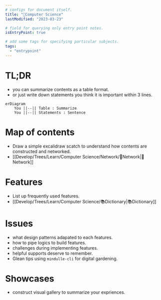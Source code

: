 ```yaml
---
# configs for document itself.
title: "🎉Computer Science"
lastModified: "2023-03-23"

# field for querying only entry point notes.
isEntryPoint: true

# add some tags for specifying particular subjects.
tags:
  - "entrypoint"
---
```


# TL;DR
- you can summarize contents as a table format.
- or just write down statements you think it is important within 3 lines.
```mermaid
erDiagram
	You ||--|| Table : Summarize
	You ||--|| Statements : Sentence
```


# Map of contents
- Draw a simple excalidraw scatch to understand how contents are constructed and networked.
- [[Develop/Trees/Learn/Computer Science/Network/🎉Network|🎉Network]]

# Features
- List up frequently used features.
- [[Develop/Trees/Learn/Computer Science/📚Dictionary|📚Dictionary]]

# Issues
- what design patterns adapated to each features.
- how to pipe logics to build features.
- challenges during implementing features.
- helpful supports deserve to remember.
- Glean tips using `mindulle-cli` for digital gardening.

# Showcases
- construct visual gallery to summarize your expriences.
